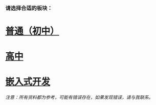 ### 请选择合适的板块：



# [普通（初中）](/study/common/common.html)

# [高中](/study/senior/senior.html)

# [嵌入式开发](/study/embedded/es.html)



###### 注意：所有资料都为参考，可能有错误存在，如果发现错误，请与我联系。
